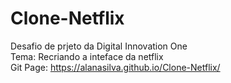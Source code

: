 # Clone-Netflix
Desafio de prjeto da Digital Innovation One <br>
Tema: Recriando a inteface da netflix <br>
Git Page: https://alanasilva.github.io/Clone-Netflix/
